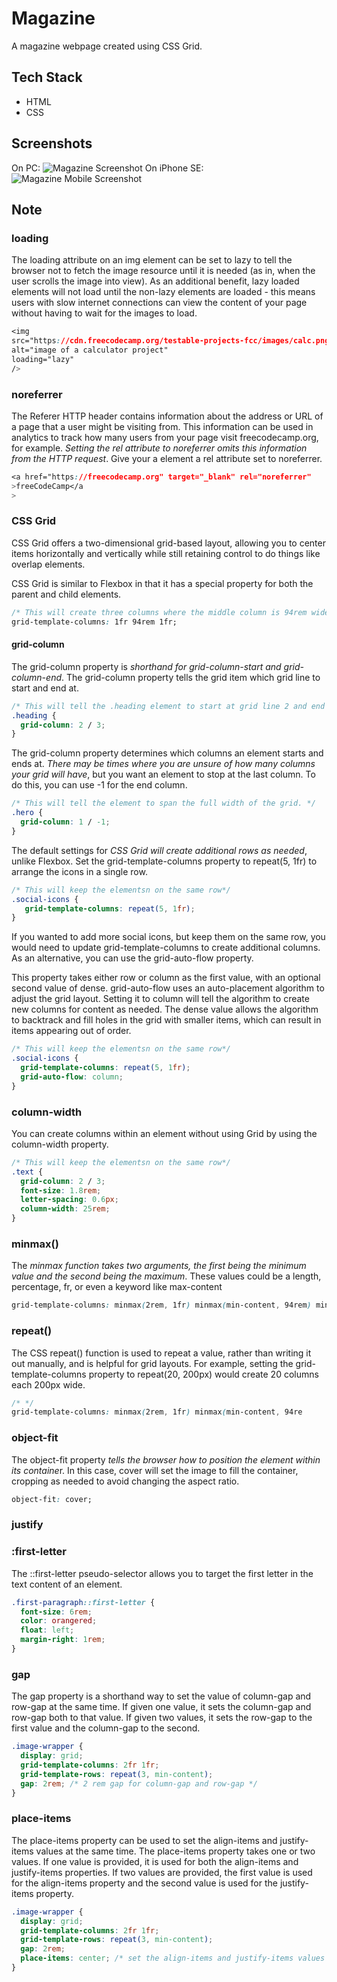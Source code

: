 # Magazine

A magazine webpage created using CSS Grid.

## Tech Stack

- HTML
- CSS


## Screenshots
On PC:
![Magazine Screenshot](../assets/images/screenshots/magazine.png)
On iPhone SE:
![Magazine Mobile Screenshot](../assets/images/screenshots/magazine-mobile.png)

## Note
### loading
The loading attribute on an img element can be set to lazy to tell the browser not to fetch the image resource until it is needed (as in, when the user scrolls the image into view). As an additional benefit, lazy loaded elements will not load until the non-lazy elements are loaded - this means users with slow internet connections can view the content of your page without having to wait for the images to load.

```CSS
<img
src="https://cdn.freecodecamp.org/testable-projects-fcc/images/calc.png"
alt="image of a calculator project"
loading="lazy"
/>

```


### noreferrer
The Referer HTTP header contains information about the address or URL of a page that a user might be visiting from. This information can be used in analytics to track how many users from your page visit freecodecamp.org, for example. *Setting the rel attribute to noreferrer omits this information from the HTTP request*. Give your a element a rel attribute set to noreferrer.

```CSS
<a href="https://freecodecamp.org" target="_blank" rel="noreferrer"
>freeCodeCamp</a
>
```


### CSS Grid
CSS Grid offers a two-dimensional grid-based layout, allowing you to center items horizontally and vertically while still retaining control to do things like overlap elements.

CSS Grid is similar to Flexbox in that it has a special property for both the parent and child elements.


```CSS
/* This will create three columns where the middle column is 94rem wide, and the first and last columns are both 1 fraction of the remaining space in the grid container.*/
grid-template-columns: 1fr 94rem 1fr;
```

#### grid-column
 The grid-column property is *shorthand for grid-column-start and grid-column-end*. The grid-column property tells the grid item which grid line to start and end at.


```CSS
/* This will tell the .heading element to start at grid line 2 and end at grid line 3 */
.heading {
  grid-column: 2 / 3;
}
```

The grid-column property determines which columns an element starts and ends at. *There may be times where you are unsure of how many columns your grid will have*, but you want an element to stop at the last column. To do this, you can use -1 for the end column.

```CSS
/* This will tell the element to span the full width of the grid. */
.hero {
  grid-column: 1 / -1;
}
```
The default settings for *CSS Grid will create additional rows as needed*, unlike Flexbox. Set the grid-template-columns property to repeat(5, 1fr) to arrange the icons in a single row.
```CSS
/* This will keep the elementsn on the same row*/
.social-icons {
   grid-template-columns: repeat(5, 1fr);
}
```
If you wanted to add more social icons, but keep them on the same row, you would need to update grid-template-columns to create additional columns. As an alternative, you can use the grid-auto-flow property.

This property takes either row or column as the first value, with an optional second value of dense. grid-auto-flow uses an auto-placement algorithm to adjust the grid layout. Setting it to column will tell the algorithm to create new columns for content as needed. The dense value allows the algorithm to backtrack and fill holes in the grid with smaller items, which can result in items appearing out of order.
```CSS
/* This will keep the elementsn on the same row*/
.social-icons {
  grid-template-columns: repeat(5, 1fr);
  grid-auto-flow: column;
}
```
### column-width
You can create columns within an element without using Grid by using the column-width property.
```CSS
/* This will keep the elementsn on the same row*/
.text {
  grid-column: 2 / 3;
  font-size: 1.8rem;
  letter-spacing: 0.6px;
  column-width: 25rem;
}
```

### minmax()
The *minmax function takes two arguments, the first being the minimum value and the second being the maximum*. These values could be a length, percentage, fr, or even a keyword like max-content

```CSS
grid-template-columns: minmax(2rem, 1fr) minmax(min-content, 94rem) minmax(2rem, 1fr);
```

### repeat()
The CSS repeat() function is used to repeat a value, rather than writing it out manually, and is helpful for grid layouts. For example, setting the grid-template-columns property to repeat(20, 200px) would create 20 columns each 200px wide.
```CSS
/* */
grid-template-columns: minmax(2rem, 1fr) minmax(min-content, 94re
```

### object-fit
The object-fit property *tells the browser how to position the element within its containe*r. In this case, cover will set the image to fill the container, cropping as needed to avoid changing the aspect ratio.
```CSS
object-fit: cover;
```


### justify


### :first-letter 
The ::first-letter pseudo-selector allows you to target the first letter in the text content of an element.
```CSS
.first-paragraph::first-letter {
  font-size: 6rem;
  color: orangered;
  float: left;
  margin-right: 1rem;
}
```


### gap
The gap property is a shorthand way to set the value of column-gap and row-gap at the same time. If given one value, it sets the column-gap and row-gap both to that value. If given two values, it sets the row-gap to the first value and the column-gap to the second.

```CSS
.image-wrapper {
  display: grid;
  grid-template-columns: 2fr 1fr;
  grid-template-rows: repeat(3, min-content);
  gap: 2rem; /* 2 rem gap for column-gap and row-gap */
}
```

### place-items
The place-items property can be used to set the align-items and justify-items values at the same time. The place-items property takes one or two values. If one value is provided, it is used for both the align-items and justify-items properties. If two values are provided, the first value is used for the align-items property and the second value is used for the justify-items property.

```CSS
.image-wrapper {
  display: grid;
  grid-template-columns: 2fr 1fr;
  grid-template-rows: repeat(3, min-content);
  gap: 2rem;
  place-items: center; /* set the align-items and justify-items values at the same time */
}
```